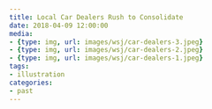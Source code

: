 ```yaml
---
title: Local Car Dealers Rush to Consolidate
date: 2018-04-09 12:00:00
media:
- {type: img, url: images/wsj/car-dealers-3.jpeg}
- {type: img, url: images/wsj/car-dealers-2.jpeg}
- {type: img, url: images/wsj/car-dealers-1.jpeg}
tags:
- illustration
categories:
- past
---
```

